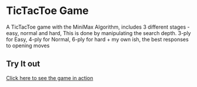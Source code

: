 # TicTacToe Game
 A TicTacToe game with the MiniMax Algorithm, includes 3 different stages - easy, normal and hard, This is done by manipulating the search depth. 3-ply for Easy, 4-ply for Normal, 6-ply for hard + my own ish, the best responses to opening moves
 
## Try It out
[Click here to see the game in action](http://kodejuice.github.io/tictactoe)

